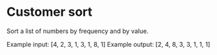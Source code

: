 # Customer sort

Sort a list of numbers by frequency and by value.

Example input:  [4, 2, 3, 1, 3, 1, 8, 1]
Example output: [2, 4, 8, 3, 3, 1, 1, 1]
